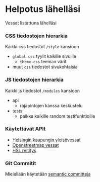 # Helpotus lähelläsi

Vessat listattuna lähelläsi

### CSS tiedostojen hierarkia

Kaikki css tiedostot `/style` kansioon
- `global.css` tyylit kaikille sivuille
    - `theme.css` teeman värit
- muut `css` tiedostot sivukohtaisia

### JS tiedostojen hierarkia

Kaikki js tiedostot `/modules` kansioon
- api
    - rajapintojen kanssa keskustelu
- tests
    - paikka kaikille random testifunktioille

### Käytettävät APIt
- [Helsingin kaupungin yleisövessat](https://api.hel.fi/servicemap/v2/unit/?page=1&page_size=200&only=street_address%2Clocation%2Cname%2Cmunicipality%2Caccessibility_shortcoming_count%2Cservice_nodes%2Ccontract_type&geometry=true&include=service_nodes%2Cservices%2Caccessibility_properties%2Cdepartment&service_node=94)
- [Openstreetmap vessat](https://overpass-api.de/api/interpreter?data=[out:json];node[%22amenity%22=%22toilets%22](around:10000,60.192059,%2024.945831);%20out%20meta;%20
)
- [HSL reititys](https://api.digitransit.fi/routing/v1/routers/hsl/index/graphql)

### Git Commitit
Mielellään käytetään [semantic committeja](https://gist.github.com/joshbuchea/6f47e86d2510bce28f8e7f42ae84c716)
